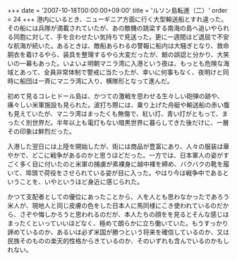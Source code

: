 +++
date = '2007-10-18T00:00:00+09:00'
title = 'ルソン島転進（二）'
order = 24
+++
港内にいるとき、ニューギニア方面に行く大型輸送船とすれ違った。その船には兵隊が満載されていたが、あの敵機の跳梁する南海の島へ追いやられる同胞に対して、手を合わせたい気持ちで見送った。更に一週間ほど退屈で不安な航海が続いた。あるときは、敵船あらわるの警報に船内は大騒ぎとなり、救命胴衣を着けるやら、装具を整理するやら大変だったが、鯨の誤認と分かり、大笑いの一幕もあった。いよいよ明朝マニラ湾に入港という夜は、もっとも危険な海域とあって、全員非常体制で警戒に当たったが、幸いに何事もなく、夜明けと同時に船団は一斉にマニラ湾に入り、横隊形となって進んだ。

初めて見るコレヒドール島は、かつての激戦を思わせる生々しい砲弾の跡や、痛々しい米軍施設も見られた。波打ち際には、乗り上げた舟艇や輸送船の赤い腹も見えていたが、マニラ湾はまったくも無傷で、紅い灯、青い灯がともって、まったく別世界だ。半年以上も電灯もない暗黒世界に暮らしてきた後だけに、一層その印象は鮮烈だった。

入港した翌日には上陸を開始したが、街には商品が豊富にあり、人々の服装は華やかで、どこに戦争があるのかと思うほどだった。一方では、日本軍人の姿がすごく多く目に付いたのと米軍の捕虜が素裸身に越中褌を締め、バクバクの靴を履いて、埠頭で荷役をさせられている姿が目に入った。やはり今は戦争中であるということを、いやというほど身近に感じられた。

かつて支配者としての優位にあったことから、人を人とも思わなかったであろう米人が、現地人と同じ皮膚の色をした日本人に馬同様にこき使われているのだから、さぞや悔しかろうと思われるのだが、本人たちの顔をを見るとそんな感じはまったくといっていいほどなく、極めて朗らかに立ち働いていた。もうすっかり諦めているのか、あるいは必ず米国が勝つという将来を確信しているのか、又は民族そのものの楽天的性格からきているのか、そのいずれも含んでいるのかもしれない。
